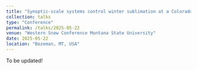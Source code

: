 ```yaml
---
title: "Synoptic-scale systems control winter sublimation at a Colorado Alpine Site"
collection: talks
type: "Conference"
permalink: /talks/2025-05-22
venue: "Western Snow Conference Montana State University"
date: 2025-05-22
location: "Bozeman, MT, USA"
---
```


To be updated!